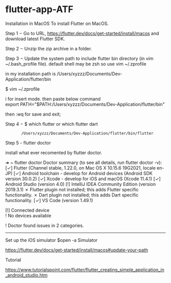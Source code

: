 # flutter-app-ATF

Installation in MacOS
To install Flutter on MacOS.

Step 1 − Go to URL, https://flutter.dev/docs/get-started/install/macos and download latest Flutter SDK.

Step 2 − Unzip the zip archive in a folder.

Step 3 − Update the system path to include flutter bin directory (in vim ~/.bash_profile file). default shell may be zsh so use  vim ~/.zprofile

in my installation path is  /Users/xyzzz/Documents/Dev-Application/flutter/bin 

 $ vim ~/.zprofile     
 
 i for insert mode. then paste below command  
 export PATH="$PATH:/Users/xyzzz/Documents/Dev-Application/flutter/bin"
 
 then  :wq for save and exit;
 
 Step 4 − $ which flutter  or which flutter dart
 
           /Users/xyzzz/Documents/Dev-Application/flutter/bin/flutter
           
 Step 5 - flutter doctor
 
  install what ever recomented by flutter doctor.
  
  ➜  ~ flutter doctor
Doctor summary (to see all details, run flutter doctor -v):
[✓] Flutter (Channel stable, 1.22.0, on Mac OS X 10.15.6 19G2021, locale en-JP)
[✓] Android toolchain - develop for Android devices (Android SDK version 30.0.2)
[✓] Xcode - develop for iOS and macOS (Xcode 11.4.1)
[✓] Android Studio (version 4.0)
[!] IntelliJ IDEA Community Edition (version 2019.3.1)
    ✗ Flutter plugin not installed; this adds Flutter specific functionality.
    ✗ Dart plugin not installed; this adds Dart specific functionality.
[✓] VS Code (version 1.49.1)
 
[!] Connected device                          
    ! No devices available

! Doctor found issues in 2 categories.

-----------------------------------------
Set up the iOS simulator
$open -a Simulator

https://flutter.dev/docs/get-started/install/macos#update-your-path

Tutorial

https://www.tutorialspoint.com/flutter/flutter_creating_simple_application_in_android_studio.htm

  
